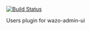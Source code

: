 [![Build Status](https://jenkins.wazo.community/buildStatus/icon?job=wazo-admin-ui-user)](https://jenkins.wazo.community/job/wazo-admin-ui-user)

Users plugin for wazo-admin-ui

